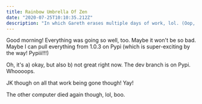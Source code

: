 ```yaml
---
title: Rainbow Umbrella Of Zen
date: "2020-07-25T10:10:35.212Z"
description: "In which Gareth erases multiple days of work, lol. (Oop, je fixed it.)"
---
```


Good morning! Everything was going so well, too. Maybe it won't be so bad. Maybe I can pull everything from 1.0.3 on Pypi (which is super-exciting by the way! Pypiii!!!)

Oh, it's a) okay, but also b) not great right now. The dev branch is on Pypi. Whoooops.

JK though on all that work being gone though! Yay!

The other computer died again though, lol, boo.
